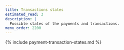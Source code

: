 ```yaml
---
title: Transactions states
estimated_read: 3
description: |
  Possible states of the payments and transactions.
menu_order: 2200
---
```


{% include payment-transaction-states.md %}
